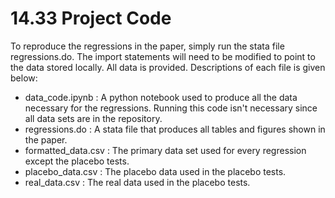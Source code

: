 # 14.33 Project Code

To reproduce the regressions in the paper, simply run the stata file regressions.do. The import statements will need to be modified to point to the data stored locally. All data is provided. Descriptions of each file is given below:
- data_code.ipynb : A python notebook used to produce all the data necessary for the regressions. Running this code isn't necessary since all data sets are in the repository.
- regressions.do : A stata file that produces all tables and figures shown in the paper.
- formatted_data.csv : The primary data set used for every regression except the placebo tests.
- placebo_data.csv : The placebo data used in the placebo tests.
- real_data.csv : The real data used in the placebo tests.
